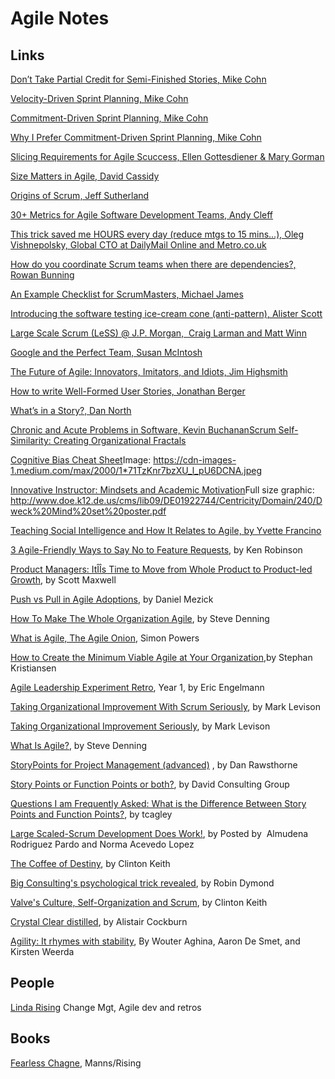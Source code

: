 # Agile Notes 

## Links

[Don’t Take Partial Credit for Semi-Finished Stories, Mike Cohn](https://www.mountaingoatsoftware.com/blog/dont-take-partial-credit-for-semi-finished-stories)

[Velocity-Driven Sprint Planning, Mike Cohn](https://www.mountaingoatsoftware.com/blog/velocity-driven-sprint-planning)

[Commitment-Driven Sprint Planning, Mike Cohn](https://www.mountaingoatsoftware.com/blog/commitment-driven-planning)

[Why I Prefer Commitment-Driven Sprint Planning, Mike Cohn](https://www.mountaingoatsoftware.com/blog/why-i-prefer-commitment-driven-sprint-planning)

[Slicing Requirements for Agile Scuccess, Ellen Gottesdiener & Mary Gorman](https://www.ebgconsulting.com/Pubs/Articles/SlicingRequirementsForAgileSuccess_Gottesdiener-Gorman_August2010.pdf)

[Size Matters in Agile, David Cassidy](https://www.frontrowagile.com/blog/posts/72-size-matters-in-agile)

[Origins of Scrum, Jeff Sutherland](https://www.scruminc.com/origins-of-scrum/)

[30+ Metrics for Agile Software Development Teams, Andy Cleff](https://www.frontrowagile.com/blog/posts/69-30-metrics-for-agile-software-development-teams?utm_campaign=Weekly%20Blog%20Post%20Mailing%2011.4&utm_medium=A.%20Cleff&utm_source=Net%20Results)

[This trick saved me HOURS every day (reduce mtgs to 15 mins...), Oleg Vishnepolsky, Global CTO at DailyMail Online and Metro.co.uk](https://www.linkedin.com/pulse/trick-saved-me-hours-every-day-oleg-vishnepolsky)

[How do you coordinate Scrum teams when there are dependencies?, Rowan Bunning](https://www.quora.com/How-do-you-coordinate-Scrum-teams-when-there-are-dependencies/answer/Rowan-Bunning-1)

[An Example Checklist for ScrumMasters, Michael James](http://scrumreferencecard.com/ScrumMasterChecklist.pdf)

[Introducing the software testing ice-cream cone (anti-pattern), Alister Scott](https://watirmelon.blog/2012/01/31/introducing-the-software-testing-ice-cream-cone/)

[Large Scale Scrum (LeSS) @ J.P. Morgan,  Craig Larman and Matt Winn](https://www.infoq.com/articles/large-scale-scrum-jomorgan)

[Google and the Perfect Team, Susan McIntosh](https://www.infoq.com/news/2016/10/google-perfect-team)

[The Future of Agile: Innovators, Imitators, and Idiots, Jim Highsmith](https://www.thoughtworks.com/insights/blog/future-agile-innovators-imitators-and-idiots)

[How to write Well-Formed User Stories, Jonathan Berger](https://blog.pivotal.io/labs/labs/well-formed-stories)

[What’s in a Story?, Dan North](https://dannorth.net/whats-in-a-story/)

[Chronic and Acute Problems in Software, Kevin Buchanan](https://8thlight.com/blog/kevin-buchanan/2016/10/04/chronic-and-acute-problems-in-software.html)[Scrum Self-Similarity: Creating Organizational Fractals](http://senexrex.com/scrum-fractals/)

[Cognitive Bias Cheat Sheet](https://betterhumans.coach.me/cognitive-bias-cheat-sheet-55a472476b18#.ci09v5cyv)Image: https://cdn-images-1.medium.com/max/2000/1*71TzKnr7bzXU_l_pU6DCNA.jpeg 

[Innovative Instructor: Mindsets and Academic Motivation](http://ii.library.jhu.edu/2013/10/24/innovative-instructor-mindsets-and-academic-motivation/)Full size graphic: http://www.doe.k12.de.us/cms/lib09/DE01922744/Centricity/Domain/240/Dweck%20Mind%20set%20poster.pdf

[Teaching Social Intelligence and How It Relates to Agile, by Yvette Francino](https://www.frontrowagile.com/blog/posts/46-teaching-social-intelligence-and-how-it-relates-to-agile)

[3 Agile-Friendly Ways to Say No to Feature Requests](https://www.frontrowagile.com/blog/posts/45-3-agile-friendly-ways-to-say-no-to-feature-requests), by Ken Robinson

[Product Managers: ItÎÎs Time to Move from Whole Product to Product-led Growth](https://expand.openviewpartners.com/product-managers-its-time-to-move-from-whole-product-to-product-based-go-to-market-304467093357?_hsenc=p2ANqtz-_5IWL9j0mJKyF0GBen7orXW3QsrObDeOHih3ozYV2d6WcfbzkHsZXi-eQ0rcnvF1obSNVlrWElziw0usrqYzoJQ8U7WQ&_hsmi=33175966#.mk6ol6mtw), by Scott Maxwell

[Push vs Pull in Agile Adoptions](http://newtechusa.net/agile/push-vs-pull/), by Daniel Mezick

[How To Make The Whole Organization Agile](http://www.forbes.com/sites/stevedenning/2015/07/22/how-to-make-the-whole-organization-agile/#ae19d0a135ba), by Steve Denning

[What is Agile, The Agile Onion](http://www.adventureswithagile.com/2016/08/10/what-is-agile/), Simon Powers

[How to Create the Minimum Viable Agile at Your Organization](https://www.frontrowagile.com/blog/posts/44-how-to-create-the-minimum-viable-agile-at-your-organization),by Stephan Kristiansen

[Agile Leadership Experiment Retro](http://geovoices.geonetric.com/2014/01/agile-leadership-experiment-retrospective-year-1/), Year 1, by Eric Engelmann

[Taking Organizational Improvement With Scrum Seriously](https://agilepainrelief.com/notesfromatooluser/2015/09/taking-organizational-improvement-with-scrum-seriously.html#.V7UaIvkrKUk), by Mark Levison

[Taking Organizational Improvement Seriously](https://agilepainrelief.com/notesfromatooluser/2015/09/taking-organizational-improvement-with-scrum-seriously.html#.V7UaIvkrKUk), by Mark Levison

[What Is Agile?](http://www.forbes.com/sites/stevedenning/2016/08/13/what-is-agile/amp/), by Steve Denning

[StoryPoints for Project Management (advanced)](https://www.agilealliance.org/resources/sessions/advanced-discussion-of-storypoints-for-project-management/) , by Dan Rawsthorne

[Story Points or Function Points or both?](http://www.softwarevalue.com/media/1083976/july-2015-story-points-or-function-points-final.pdf), by David Consulting Group

[Questions I am Frequently Asked: What is the Difference Between Story Points and Function Points?](https://tcagley.wordpress.com/2013/11/06/questions-i-am-frequently-asked-what-is-the-difference-between-story-points-and-function-points/), by tcagley 

[Large Scaled-Scrum Development Does Work!](http://www.infoq.com/articles/large-scaled-scrum-ericsson), by Posted by  Almudena Rodriguez Pardo and Norma Acevedo Lopez

[The Coffee of Destiny](https://www.frontrowagile.com/blog/posts/26-the-coffee-of-destiny), by Clinton Keith 

[Big Consulting's psychological trick revealed](https://www.linkedin.com/pulse/big-consultings-psychological-trick-revealed-robin-dymond), by Robin Dymond

[Valve's Culture, Self-Organization and Scrum](https://www.frontrowagile.com/blog/posts/27-valves-culture-self-organization-and-scrum), by Clinton Keith 

[Crystal Clear distilled](http://alistair.cockburn.us/Crystal+Clear+distilled), by Alistair Cockburn

[Agility: It rhymes with stability](http://www.mckinsey.com/business-functions/organization/our-insights/agility-it-rhymes-with-stability#0), By Wouter Aghina, Aaron De Smet, and Kirsten Weerda

## People

[Linda Rising](http://www.lindarising.org/) Change Mgt, Agile dev and retros

## Books

[Fearless Chagne](http://www.fearlesschangepatterns.com/), Manns/Rising
